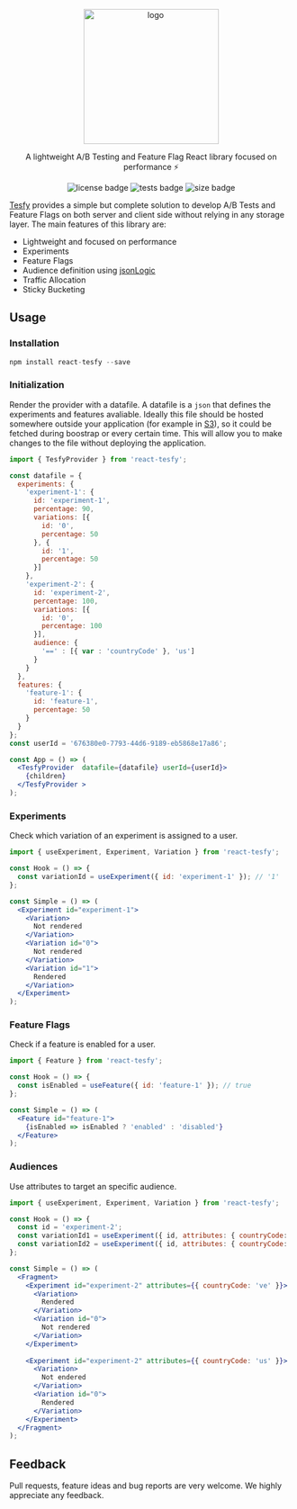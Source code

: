 <p align="center">
  <img alt="logo" src="https://tesfy.s3.us-west-2.amazonaws.com/images/react_logo.png" width="240">
</p>

<p align="center">
  A lightweight A/B Testing and Feature Flag React library focused on performance ⚡️
</p>

<p align="center">
  <img alt="license badge" src="https://img.shields.io/badge/license-MIT-blue.svg">
  <img alt="tests badge" src="https://github.com/andresz1/tesfy/workflows/main/badge.svg">
  <img alt="size badge" src="https://badgen.net/bundlephobia/minzip/react-tesfy">
</p>

[Tesfy](https://github.com/andresz1/tesfy) provides a simple but complete solution to develop A/B Tests and Feature Flags on both server and client side without relying in any storage layer. The main features of this library are:
- Lightweight and focused on performance
- Experiments
- Feature Flags
- Audience definition using [jsonLogic](http://jsonlogic.com/)
- Traffic Allocation
- Sticky Bucketing


## Usage

### Installation
```ts
npm install react-tesfy --save
```

### Initialization
Render the provider with a datafile. A datafile is a `json` that defines the experiments and features avaliable. Ideally this file should be hosted somewhere outside your application (for example in [S3](https://aws.amazon.com/s3/)), so it could be fetched during boostrap or every certain time. This will allow you to make changes to the file without deploying the application.

```jsx
import { TesfyProvider } from 'react-tesfy';

const datafile = {
  experiments: {
    'experiment-1': {
      id: 'experiment-1',
      percentage: 90,
      variations: [{
        id: '0',
        percentage: 50
      }, {
        id: '1',
        percentage: 50
      }]
    },
    'experiment-2': {
      id: 'experiment-2',
      percentage: 100,
      variations: [{
        id: '0',
        percentage: 100
      }],
      audience: {
        '==' : [{ var : 'countryCode' }, 'us']
      }
    }
  },
  features: {
    'feature-1': {
      id: 'feature-1',
      percentage: 50
    }
  }
};
const userId = '676380e0-7793-44d6-9189-eb5868e17a86';

const App = () => (
  <TesfyProvider  datafile={datafile} userId={userId}>
    {children}
  </TesfyProvider >
);
```

### Experiments
Check which variation of an experiment is assigned to a user.

```jsx
import { useExperiment, Experiment, Variation } from 'react-tesfy';

const Hook = () => {
  const variationId = useExperiment({ id: 'experiment-1' }); // '1'
};

const Simple = () => (
  <Experiment id="experiment-1">
    <Variation>
      Not rendered
    </Variation>
    <Variation id="0">
      Not rendered
    </Variation>
    <Variation id="1">
      Rendered
    </Variation>
  </Experiment>
);
```

### Feature Flags
Check if a feature is enabled for a user.

```jsx
import { Feature } from 'react-tesfy';

const Hook = () => {
  const isEnabled = useFeature({ id: 'feature-1' }); // true
};

const Simple = () => (
  <Feature id="feature-1">
    {isEnabled => isEnabled ? 'enabled' : 'disabled'}
  </Feature>
);
```

### Audiences
Use attributes to target an specific audience.

```jsx
import { useExperiment, Experiment, Variation } from 'react-tesfy';

const Hook = () => {
  const id = 'experiment-2';
  const variationId1 = useExperiment({ id, attributes: { countryCode: 've' } }); // null
  const variationId2 = useExperiment({ id, attributes: { countryCode: 'us' } }); // '0'
};

const Simple = () => (
  <Fragment>
    <Experiment id="experiment-2" attributes={{ countryCode: 've' }}>
      <Variation>
        Rendered
      </Variation>
      <Variation id="0">
        Not rendered
      </Variation>
    </Experiment>
    
    <Experiment id="experiment-2" attributes={{ countryCode: 'us' }}>
      <Variation>
        Not endered
      </Variation>
      <Variation id="0">
        Rendered
      </Variation>
    </Experiment>
  </Fragment>
);
```

## Feedback

Pull requests, feature ideas and bug reports are very welcome. We highly appreciate any feedback.
